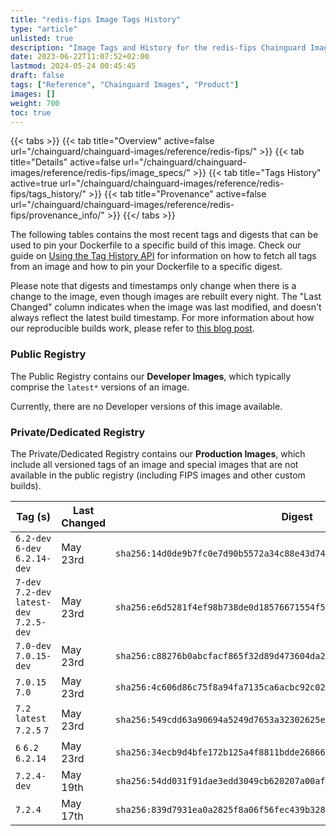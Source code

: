 ```yaml
---
title: "redis-fips Image Tags History"
type: "article"
unlisted: true
description: "Image Tags and History for the redis-fips Chainguard Image"
date: 2023-06-22T11:07:52+02:00
lastmod: 2024-05-24 00:45:45
draft: false
tags: ["Reference", "Chainguard Images", "Product"]
images: []
weight: 700
toc: true
---
```


{{< tabs >}}
{{< tab title="Overview" active=false url="/chainguard/chainguard-images/reference/redis-fips/" >}}
{{< tab title="Details" active=false url="/chainguard/chainguard-images/reference/redis-fips/image_specs/" >}}
{{< tab title="Tags History" active=true url="/chainguard/chainguard-images/reference/redis-fips/tags_history/" >}}
{{< tab title="Provenance" active=false url="/chainguard/chainguard-images/reference/redis-fips/provenance_info/" >}}
{{</ tabs >}}

The following tables contains the most recent tags and digests that can be used to pin your Dockerfile to a specific build of this image. Check our guide on [Using the Tag History API](/chainguard/chainguard-images/using-the-tag-history-api/) for information on how to fetch all tags from an image and how to pin your Dockerfile to a specific digest.

Please note that digests and timestamps only change when there is a change to the image, even though images are rebuilt every night. The "Last Changed" column indicates when the image was last modified, and doesn't always reflect the latest build timestamp. For more information about how our reproducible builds work, please refer to [this blog post](https://www.chainguard.dev/unchained/reproducing-chainguards-reproducible-image-builds).

### Public Registry
The Public Registry contains our **Developer Images**, which typically comprise the `latest*` versions of an image.

Currently, there are no Developer versions of this image available.

### Private/Dedicated Registry
The Private/Dedicated Registry contains our **Production Images**, which include all versioned tags of an image and special images that are not available in the public registry (including FIPS images and other custom builds).

| Tag (s)                                     | Last Changed | Digest                                                                    |
|---------------------------------------------|--------------|---------------------------------------------------------------------------|
|  `6.2-dev` `6-dev` `6.2.14-dev`             | May 23rd     | `sha256:14d0de9b7fc0e7d90b5572a34c88e43d74f8048abac47be488f89f7cae076f7e` |
|  `7-dev` `7.2-dev` `latest-dev` `7.2.5-dev` | May 23rd     | `sha256:e6d5281f4ef98b738de0d18576671554f575a060a70a6cf92a2571039a8b12d0` |
|  `7.0-dev` `7.0.15-dev`                     | May 23rd     | `sha256:c88276b0abcfacf865f32d89d473604da267ff1a97ae7229b702d7c4a6c77f53` |
|  `7.0.15` `7.0`                             | May 23rd     | `sha256:4c606d86c75f8a94fa7135ca6acbc92c0280df2b5574244e6a15456213cfe9f4` |
|  `7.2` `latest` `7.2.5` `7`                 | May 23rd     | `sha256:549cdd63a90694a5249d7653a32302625e3b6cdfde35da0287c6a00a31109517` |
|  `6` `6.2` `6.2.14`                         | May 23rd     | `sha256:34ecb9d4bfe172b125a4f8811bdde268661340d5636ab0bab321288c3d25783b` |
|  `7.2.4-dev`                                | May 19th     | `sha256:54dd031f91dae3edd3049cb620207a00aff232e5098ade663f3722e339459881` |
|  `7.2.4`                                    | May 17th     | `sha256:839d7931ea0a2825f8a06f56fec439b3286ad317a8ef9e506f40b3a305ca7e2a` |

